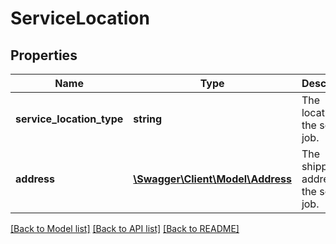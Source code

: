 # ServiceLocation

## Properties
Name | Type | Description | Notes
------------ | ------------- | ------------- | -------------
**service_location_type** | **string** | The location of the service job. | [optional] 
**address** | [**\Swagger\Client\Model\Address**](Address.md) | The shipping address for the service job. | [optional] 

[[Back to Model list]](../README.md#documentation-for-models) [[Back to API list]](../README.md#documentation-for-api-endpoints) [[Back to README]](../README.md)


